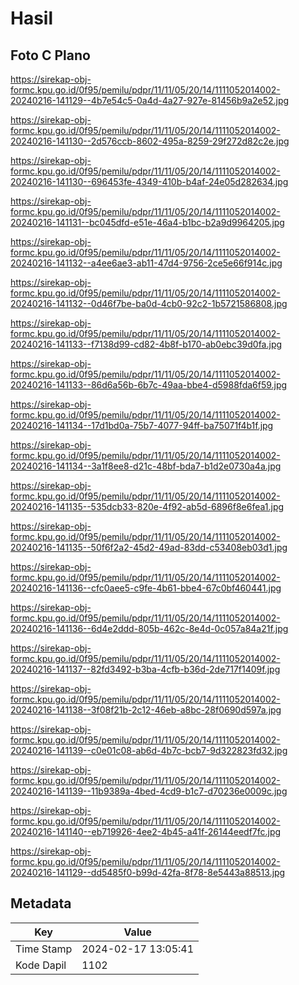 # Hasil

## Foto C Plano

https://sirekap-obj-formc.kpu.go.id/0f95/pemilu/pdpr/11/11/05/20/14/1111052014002-20240216-141129--4b7e54c5-0a4d-4a27-927e-81456b9a2e52.jpg

https://sirekap-obj-formc.kpu.go.id/0f95/pemilu/pdpr/11/11/05/20/14/1111052014002-20240216-141130--2d576ccb-8602-495a-8259-29f272d82c2e.jpg

https://sirekap-obj-formc.kpu.go.id/0f95/pemilu/pdpr/11/11/05/20/14/1111052014002-20240216-141130--696453fe-4349-410b-b4af-24e05d282634.jpg

https://sirekap-obj-formc.kpu.go.id/0f95/pemilu/pdpr/11/11/05/20/14/1111052014002-20240216-141131--bc045dfd-e51e-46a4-b1bc-b2a9d9964205.jpg

https://sirekap-obj-formc.kpu.go.id/0f95/pemilu/pdpr/11/11/05/20/14/1111052014002-20240216-141132--a4ee6ae3-ab11-47d4-9756-2ce5e66f914c.jpg

https://sirekap-obj-formc.kpu.go.id/0f95/pemilu/pdpr/11/11/05/20/14/1111052014002-20240216-141132--0d46f7be-ba0d-4cb0-92c2-1b5721586808.jpg

https://sirekap-obj-formc.kpu.go.id/0f95/pemilu/pdpr/11/11/05/20/14/1111052014002-20240216-141133--f7138d99-cd82-4b8f-b170-ab0ebc39d0fa.jpg

https://sirekap-obj-formc.kpu.go.id/0f95/pemilu/pdpr/11/11/05/20/14/1111052014002-20240216-141133--86d6a56b-6b7c-49aa-bbe4-d5988fda6f59.jpg

https://sirekap-obj-formc.kpu.go.id/0f95/pemilu/pdpr/11/11/05/20/14/1111052014002-20240216-141134--17d1bd0a-75b7-4077-94ff-ba75071f4b1f.jpg

https://sirekap-obj-formc.kpu.go.id/0f95/pemilu/pdpr/11/11/05/20/14/1111052014002-20240216-141134--3a1f8ee8-d21c-48bf-bda7-b1d2e0730a4a.jpg

https://sirekap-obj-formc.kpu.go.id/0f95/pemilu/pdpr/11/11/05/20/14/1111052014002-20240216-141135--535dcb33-820e-4f92-ab5d-6896f8e6fea1.jpg

https://sirekap-obj-formc.kpu.go.id/0f95/pemilu/pdpr/11/11/05/20/14/1111052014002-20240216-141135--50f6f2a2-45d2-49ad-83dd-c53408eb03d1.jpg

https://sirekap-obj-formc.kpu.go.id/0f95/pemilu/pdpr/11/11/05/20/14/1111052014002-20240216-141136--cfc0aee5-c9fe-4b61-bbe4-67c0bf460441.jpg

https://sirekap-obj-formc.kpu.go.id/0f95/pemilu/pdpr/11/11/05/20/14/1111052014002-20240216-141136--6d4e2ddd-805b-462c-8e4d-0c057a84a21f.jpg

https://sirekap-obj-formc.kpu.go.id/0f95/pemilu/pdpr/11/11/05/20/14/1111052014002-20240216-141137--82fd3492-b3ba-4cfb-b36d-2de717f1409f.jpg

https://sirekap-obj-formc.kpu.go.id/0f95/pemilu/pdpr/11/11/05/20/14/1111052014002-20240216-141138--3f08f21b-2c12-46eb-a8bc-28f0690d597a.jpg

https://sirekap-obj-formc.kpu.go.id/0f95/pemilu/pdpr/11/11/05/20/14/1111052014002-20240216-141139--c0e01c08-ab6d-4b7c-bcb7-9d322823fd32.jpg

https://sirekap-obj-formc.kpu.go.id/0f95/pemilu/pdpr/11/11/05/20/14/1111052014002-20240216-141139--11b9389a-4bed-4cd9-b1c7-d70236e0009c.jpg

https://sirekap-obj-formc.kpu.go.id/0f95/pemilu/pdpr/11/11/05/20/14/1111052014002-20240216-141140--eb719926-4ee2-4b45-a41f-26144eedf7fc.jpg

https://sirekap-obj-formc.kpu.go.id/0f95/pemilu/pdpr/11/11/05/20/14/1111052014002-20240216-141129--dd5485f0-b99d-42fa-8f78-8e5443a88513.jpg


## Metadata

| Key        | Value               |
| ---------- | ------------------- |
| Time Stamp | 2024-02-17 13:05:41 |
| Kode Dapil | 1102                |



